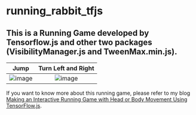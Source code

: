 # running_rabbit_tfjs


## This is a Running Game developed by Tensorflow.js and other two packages (VisibilityManager.js and TweenMax.min.js). 

| Jump | Turn Left and Right | 
| :-:   | :-:      | 
|  ![image](https://github.com/ChengKang520/running_rabbit_tfjs/blob/main/RuningRabbit_jump.gif?raw=true)   |  ![image](https://github.com/ChengKang520/running_rabbit_tfjs/RuningRabbit_left_right.gif)      | 


If you want to know more about this running game, please refer to my blog [Making an Interactive Running Game with Head or Body Movement Using TensorFlow.js](https://chengkang520.github.io/article/tfjs_runing_rabbit/).
